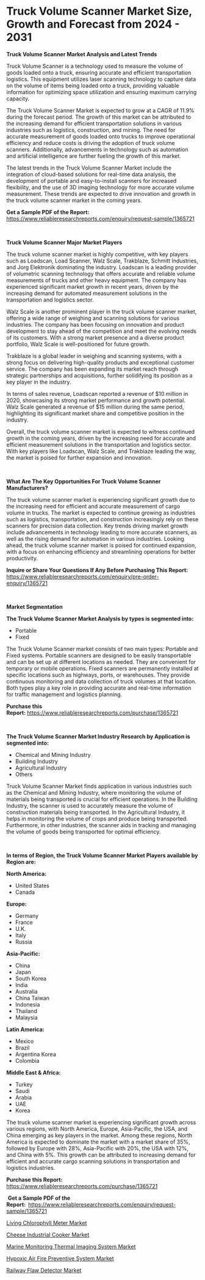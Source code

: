<p><h1>Truck Volume Scanner Market Size, Growth and Forecast from 2024 - 2031</h1></p><p><strong>Truck Volume Scanner Market Analysis and Latest Trends</strong></p>
<p><p>Truck Volume Scanner is a technology used to measure the volume of goods loaded onto a truck, ensuring accurate and efficient transportation logistics. This equipment utilizes laser scanning technology to capture data on the volume of items being loaded onto a truck, providing valuable information for optimizing space utilization and ensuring maximum carrying capacity.</p><p>The Truck Volume Scanner Market is expected to grow at a CAGR of 11.9% during the forecast period. The growth of this market can be attributed to the increasing demand for efficient transportation solutions in various industries such as logistics, construction, and mining. The need for accurate measurement of goods loaded onto trucks to improve operational efficiency and reduce costs is driving the adoption of truck volume scanners. Additionally, advancements in technology such as automation and artificial intelligence are further fueling the growth of this market.</p><p>The latest trends in the Truck Volume Scanner Market include the integration of cloud-based solutions for real-time data analysis, the development of portable and easy-to-install scanners for increased flexibility, and the use of 3D imaging technology for more accurate volume measurement. These trends are expected to drive innovation and growth in the truck volume scanner market in the coming years.</p></p>
<p><strong>Get a Sample PDF of the Report:&nbsp;</strong> <a href="https://www.reliableresearchreports.com/enquiry/request-sample/1365721">https://www.reliableresearchreports.com/enquiry/request-sample/1365721</a></p>
<p>&nbsp;</p>
<p><strong>Truck Volume Scanner Major Market Players</strong></p>
<p><p>The truck volume scanner market is highly competitive, with key players such as Loadscan, Load Scanner, Walz Scale, Trakblaze, Schmitt Industries, and Jorg Elektronik dominating the industry. Loadscan is a leading provider of volumetric scanning technology that offers accurate and reliable volume measurements of trucks and other heavy equipment. The company has experienced significant market growth in recent years, driven by the increasing demand for automated measurement solutions in the transportation and logistics sector.</p><p>Walz Scale is another prominent player in the truck volume scanner market, offering a wide range of weighing and scanning solutions for various industries. The company has been focusing on innovation and product development to stay ahead of the competition and meet the evolving needs of its customers. With a strong market presence and a diverse product portfolio, Walz Scale is well-positioned for future growth.</p><p>Trakblaze is a global leader in weighing and scanning systems, with a strong focus on delivering high-quality products and exceptional customer service. The company has been expanding its market reach through strategic partnerships and acquisitions, further solidifying its position as a key player in the industry.</p><p>In terms of sales revenue, Loadscan reported a revenue of $10 million in 2020, showcasing its strong market performance and growth potential. Walz Scale generated a revenue of $15 million during the same period, highlighting its significant market share and competitive position in the industry.</p><p>Overall, the truck volume scanner market is expected to witness continued growth in the coming years, driven by the increasing need for accurate and efficient measurement solutions in the transportation and logistics sector. With key players like Loadscan, Walz Scale, and Trakblaze leading the way, the market is poised for further expansion and innovation.</p></p>
<p>&nbsp;</p>
<p><strong>What Are The Key Opportunities For Truck Volume Scanner Manufacturers?</strong></p>
<p><p>The truck volume scanner market is experiencing significant growth due to the increasing need for efficient and accurate measurement of cargo volume in trucks. The market is expected to continue growing as industries such as logistics, transportation, and construction increasingly rely on these scanners for precision data collection. Key trends driving market growth include advancements in technology leading to more accurate scanners, as well as the rising demand for automation in various industries. Looking ahead, the truck volume scanner market is poised for continued expansion, with a focus on enhancing efficiency and streamlining operations for better productivity.</p></p>
<p><strong>Inquire or Share Your Questions If Any Before Purchasing This Report:</strong> <a href="https://www.reliableresearchreports.com/enquiry/pre-order-enquiry/1365721">https://www.reliableresearchreports.com/enquiry/pre-order-enquiry/1365721</a></p>
<p>&nbsp;</p>
<p><strong>Market Segmentation</strong></p>
<p><strong>The Truck Volume Scanner Market Analysis by types is segmented into:</strong></p>
<p><ul><li>Portable</li><li>Fixed</li></ul></p>
<p><p>The Truck Volume Scanner market consists of two main types: Portable and Fixed systems. Portable scanners are designed to be easily transportable and can be set up at different locations as needed. They are convenient for temporary or mobile operations. Fixed scanners are permanently installed at specific locations such as highways, ports, or warehouses. They provide continuous monitoring and data collection of truck volumes at that location. Both types play a key role in providing accurate and real-time information for traffic management and logistics planning.</p></p>
<p><strong>Purchase this Report:&nbsp;</strong><a href="https://www.reliableresearchreports.com/purchase/1365721">https://www.reliableresearchreports.com/purchase/1365721</a></p>
<p>&nbsp;</p>
<p><strong>The Truck Volume Scanner Market Industry Research by Application is segmented into:</strong></p>
<p><ul><li>Chemical and Mining Industry</li><li>Building Industry</li><li>Agricultural Industry</li><li>Others</li></ul></p>
<p><p>Truck Volume Scanner Market finds application in various industries such as the Chemical and Mining Industry, where monitoring the volume of materials being transported is crucial for efficient operations. In the Building Industry, the scanner is used to accurately measure the volume of construction materials being transported. In the Agricultural Industry, it helps in monitoring the volume of crops and produce being transported. Furthermore, in other industries, the scanner aids in tracking and managing the volume of goods being transported for optimal efficiency.</p></p>
<p>&nbsp;</p>
<p><strong>In terms of Region, the Truck Volume Scanner Market Players available by Region are:</strong></p>
<p>
    <p> <strong> North America: </strong>
        <ul>
            <li>United States</li>
            <li>Canada</li>
        </ul>
        </p> 
    <p> <strong> Europe: </strong>
        <ul>
            <li>Germany</li>
            <li>France</li>
            <li>U.K.</li>
            <li>Italy</li>
            <li>Russia</li>
        </ul>
        </p> 
    <p> <strong> Asia-Pacific: </strong>
        <ul>
            <li>China</li>
            <li>Japan</li>
            <li>South Korea</li>
            <li>India</li>
            <li>Australia</li>
            <li>China Taiwan</li>
            <li>Indonesia</li>
            <li>Thailand</li>
            <li>Malaysia</li>
        </ul>
        </p> 
    <p> <strong> Latin America: </strong>
        <ul>
            <li>Mexico</li>
            <li>Brazil</li>
            <li>Argentina Korea</li>
            <li>Colombia</li>
        </ul>
        </p> 
    <p> <strong> Middle East & Africa: </strong>
        <ul>
            <li>Turkey</li>
            <li>Saudi</li>
            <li>Arabia</li>
            <li>UAE</li>
            <li>Korea</li>
        </ul>
    </p>
    </p>
<p><p>The truck volume scanner market is experiencing significant growth across various regions, with North America, Europe, Asia-Pacific, the USA, and China emerging as key players in the market. Among these regions, North America is expected to dominate the market with a market share of 35%, followed by Europe with 28%, Asia-Pacific with 20%, the USA with 12%, and China with 5%. This growth can be attributed to increasing demand for efficient and accurate cargo scanning solutions in transportation and logistics industries.</p></p>
<p><strong>Purchase this Report: </strong><a href="https://www.reliableresearchreports.com/purchase/1365721">https://www.reliableresearchreports.com/purchase/1365721</a></p>
<p>&nbsp;<strong>Get a Sample PDF of the Report:&nbsp;&nbsp;</strong><a href="https://www.reliableresearchreports.com/enquiry/request-sample/1365721">https://www.reliableresearchreports.com/enquiry/request-sample/1365721</a></p>
<p><strong></strong></p>
<p><p><a href="https://medium.com/p/2049322b34fa/edit">Living Chlorophyll Meter Market</a></p><p><a href="https://medium.com/p/d822f4acfa3f/edit">Cheese Industrial Cooker Market</a></p><p><a href="https://medium.com/p/5521ffd406e5/edit">Marine Monitoring Thermal Imaging System Market</a></p><p><a href="https://medium.com/p/ec622e24a926/edit">Hypoxic Air Fire Preventive System Market</a></p><p><a href="https://medium.com/p/7c6503e062c9/edit">Railway Flaw Detector Market</a></p></p>